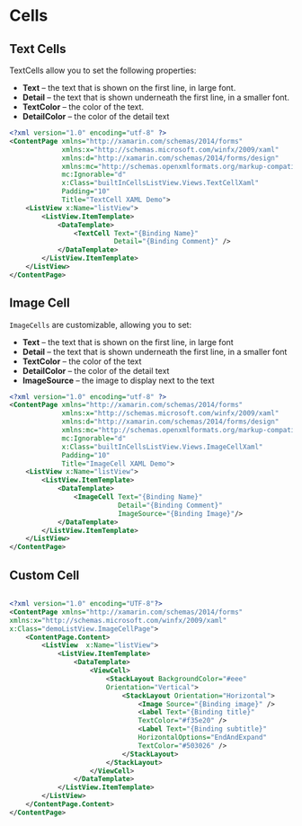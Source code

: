# Cells

## Text Cells

TextCells allow you to set the following properties:

- **Text** – the text that is shown on the first line, in large font.
- **Detail** – the text that is shown underneath the first line, in a smaller font.
- **TextColor** – the color of the text.
- **DetailColor** – the color of the detail text

```xml
<?xml version="1.0" encoding="utf-8" ?>
<ContentPage xmlns="http://xamarin.com/schemas/2014/forms"
             xmlns:x="http://schemas.microsoft.com/winfx/2009/xaml"
             xmlns:d="http://xamarin.com/schemas/2014/forms/design"
             xmlns:mc="http://schemas.openxmlformats.org/markup-compatibility/2006"
             mc:Ignorable="d"
             x:Class="builtInCellsListView.Views.TextCellXaml"
             Padding="10"
             Title="TextCell XAML Demo">
    <ListView x:Name="listView">
        <ListView.ItemTemplate>
            <DataTemplate>
                <TextCell Text="{Binding Name}"
                          Detail="{Binding Comment}" />
            </DataTemplate>
        </ListView.ItemTemplate>
    </ListView>
</ContentPage>
```

## Image Cell

`ImageCells` are customizable, allowing you to set:

- **Text** – the text that is shown on the first line, in large font
- **Detail** – the text that is shown underneath the first line, in a smaller font
- **TextColor** – the color of the text
- **DetailColor** – the color of the detail text
- **ImageSource** – the image to display next to the text

```xml
<?xml version="1.0" encoding="utf-8" ?>
<ContentPage xmlns="http://xamarin.com/schemas/2014/forms"
             xmlns:x="http://schemas.microsoft.com/winfx/2009/xaml"
             xmlns:d="http://xamarin.com/schemas/2014/forms/design"
             xmlns:mc="http://schemas.openxmlformats.org/markup-compatibility/2006"
             mc:Ignorable="d"
             x:Class="builtInCellsListView.Views.ImageCellXaml"
             Padding="10"
             Title="ImageCell XAML Demo">
    <ListView x:Name="listView">
        <ListView.ItemTemplate>
            <DataTemplate>
                <ImageCell Text="{Binding Name}"
                           Detail="{Binding Comment}"
                           ImageSource="{Binding Image}"/>
            </DataTemplate>
        </ListView.ItemTemplate>
    </ListView>
</ContentPage>
```

## Custom Cell

```c#

```

```xml
<?xml version="1.0" encoding="UTF-8"?>
<ContentPage xmlns="http://xamarin.com/schemas/2014/forms"
xmlns:x="http://schemas.microsoft.com/winfx/2009/xaml"
x:Class="demoListView.ImageCellPage">
    <ContentPage.Content>
        <ListView  x:Name="listView">
            <ListView.ItemTemplate>
                <DataTemplate>
                    <ViewCell>
                        <StackLayout BackgroundColor="#eee"
                        Orientation="Vertical">
                            <StackLayout Orientation="Horizontal">
                                <Image Source="{Binding image}" />
                                <Label Text="{Binding title}"
                                TextColor="#f35e20" />
                                <Label Text="{Binding subtitle}"
                                HorizontalOptions="EndAndExpand"
                                TextColor="#503026" />
                            </StackLayout>
                        </StackLayout>
                    </ViewCell>
                </DataTemplate>
            </ListView.ItemTemplate>
        </ListView>
    </ContentPage.Content>
</ContentPage>
```
